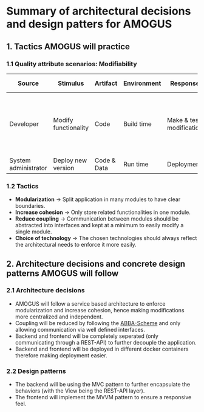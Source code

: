 # Summary of architectural decisions and design patters for AMOGUS

## 1. Tactics AMOGUS will practice
### 1.1 Quality attribute scenarios: Modifiability

| Source | Stimulus | Artifact | Environment | Response | Response measure |
| - | - | - | - | - | - |
| Developer | Modify functionality | Code | Build time | Make & test modification | Extent to which this modification affects other functions or quality attributes |
| System administrator | Deploy new version | Code & Data | Run time | Deployment | Downtime, effort |

### 1.2 Tactics
- __Modularization__ → Split application in many modules to have clear boundaries.
- __Increase cohesion__ → Only store related functionalities in one module.
- __Reduce coupling__ → Communication between modules should be abstracted into interfaces and kept at a minimum to easily modify a single module.
- __Choice of technology__ → The chosen technologies should always reflect the architectural needs to enforce it more easily.

## 2. Architecture decisions and concrete design patterns AMOGUS will follow
### 2.1 Architecture decisions
- AMOGUS will follow a service based architecture to enforce modularization and increase cohesion, hence making modifications more centralized and independent.
- Coupling will be reduced by following the [ABBA-Scheme](https://github.com/CUMGroup/AMOGUS/blob/main/documents/architecture/BackendArchitecture.pdf) and only allowing communication via well defined interfaces.
- Backend and frontend will be completely seperated (only communicating through a REST-API) to further decouple the application.
- Backend and frontend will be deployed in different docker containers therefore making deployment easier.

### 2.2 Design patterns
- The backend will be using the MVC pattern to further encapsulate the behaviors (with the View being the REST-API layer).
- The frontend will implement the MVVM pattern to ensure a responsive feel. 
